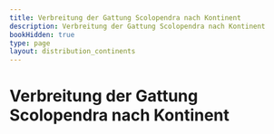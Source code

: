 ```yaml
---
title: Verbreitung der Gattung Scolopendra nach Kontinent
description: Verbreitung der Gattung Scolopendra nach Kontinent
bookHidden: true
type: page
layout: distribution_continents
---
```


# Verbreitung der Gattung Scolopendra nach Kontinent